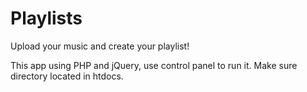 # Playlists
Upload your music and create your playlist!

This app using PHP and jQuery, use control panel to run it.
Make sure directory located in htdocs.
